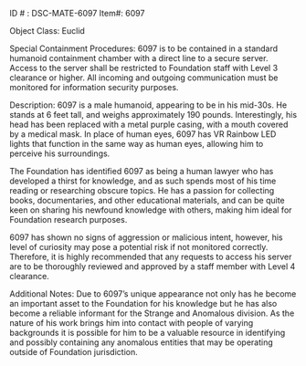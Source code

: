 ID # : DSC-MATE-6097
Item#: 6097

Object Class: Euclid

Special Containment Procedures:
6097 is to be contained in a standard humanoid containment chamber with a direct line to a secure server. Access to the server shall be restricted to Foundation staff with Level 3 clearance or higher. All incoming and outgoing communication must be monitored for information security purposes.

Description:
6097 is a male humanoid, appearing to be in his mid-30s. He stands at 6 feet tall, and weighs approximately 190 pounds. Interestingly, his head has been replaced with a metal purple casing, with a mouth covered by a medical mask. In place of human eyes, 6097 has VR Rainbow LED lights that function in the same way as human eyes, allowing him to perceive his surroundings.

The Foundation has identified 6097 as being a human lawyer who has developed a thirst for knowledge, and as such spends most of his time reading or researching obscure topics. He has a passion for collecting books, documentaries, and other educational materials, and can be quite keen on sharing his newfound knowledge with others, making him ideal for Foundation research purposes.

6097 has shown no signs of aggression or malicious intent, however, his level of curiosity may pose a potential risk if not monitored correctly. Therefore, it is highly recommended that any requests to access his server are to be thoroughly reviewed and approved by a staff member with Level 4 clearance. 

Additional Notes:
Due to 6097’s unique appearance not only has he become an important asset to the Foundation for his knowledge but he has also become a reliable informant for the Strange and Anomalous division. As the nature of his work brings him into contact with people of varying backgrounds it is possible for him to be a valuable resource in identifying and possibly containing any anomalous entities that may be operating outside of Foundation jurisdiction.